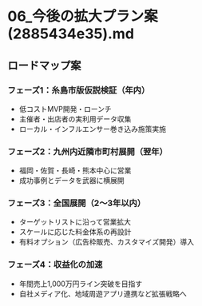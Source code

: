 # 06_今後の拡大プラン案(2885434e35).md

## ロードマップ案

### フェーズ1：糸島市版仮説検証（年内）
- 低コストMVP開発・ローンチ
- 主催者・出店者の実利用データ収集
- ローカル・インフルエンサー巻き込み施策実施

### フェーズ2：九州内近隣市町村展開（翌年）
- 福岡・佐賀・長崎・熊本中心に営業
- 成功事例とデータを武器に横展開

### フェーズ3：全国展開（2〜3年以内）
- ターゲットリストに沿って営業拡大
- スケールに応じた料金体系の再設計
- 有料オプション（広告枠販売、カスタマイズ開発）導入

### フェーズ4：収益化の加速
- 年間売上1,000万円ライン突破を目指す
- 自社メディア化、地域周遊アプリ連携など拡張戦略へ
